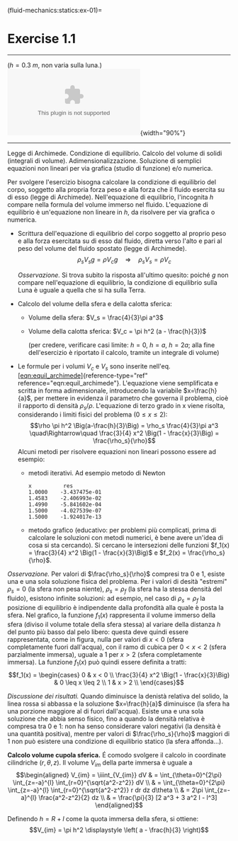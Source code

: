 (fluid-mechanics:statics:ex-01)=
# Exercise 1.1 <!--Archimede's law and Buoyancy-->

-------------------------------------- --------------------------------------------------
                                         
   ($h=0.3\  m$, non varia sulla luna.)   ![image](./fig/recipientesfera.eps){width="90%"}
  -------------------------------------- --------------------------------------------------

Legge di Archimede. Condizione di equilibrio. Calcolo del volume di
solidi (integrali di volume). Adimensionalizzazione. Soluzione di
semplici equazioni non lineari per via grafica (studio di funzione) e/o
numerica.

Per svolgere l'esercizio bisogna calcolare la condizione di equilibrio
del corpo, soggetto alla propria forza peso e alla forza che il fluido
esercita su di esso (legge di Archimede). Nell'equazione di equilibrio,
l'incognita $h$ compare nella formula del volume immerso nel fluido.
L'equazione di equilibrio è un'equazione non lineare in $h$, da
risolvere per via grafica o numerica.

-   Scrittura dell'equazione di equilibrio del corpo soggetto al proprio
    peso e alla forza esercitata su di esso dal fluido, diretta verso
    l'alto e pari al peso del volume del fluido spostato (legge di
    Archimede). $$\label{eqn:equil_archimede}
          \rho_s V_s g = \rho V_c g \quad\Rightarrow\quad \rho_s V_s = \rho V_c$$

    *Osservazione.* Si trova subito la risposta all'ultimo quesito:
    poiché $g$ non compare nell'equazione di equilibrio, la condizione
    di equilibrio sulla Luna è uguale a quella che si ha sulla Terra.

-   Calcolo del volume della sfera e della calotta sferica:

    -   Volume della sfera: $V_s = \frac{4}{3}\pi a^3$

    -   Volume della calotta sferica: $V_c = \pi h^2 (a - \frac{h}{3})$

        (per credere, verificare casi limite: $h=0$, $h=a$, $h=2a$; alla
        fine dell'esercizio è riportato il calcolo, tramite un integrale
        di volume)

-   Le formule per i volumi $V_c$ e $V_s$ sono inserite nell'eq.
    [\[eqn:equil\_archimede\]](#eqn:equil_archimede){reference-type="ref"
    reference="eqn:equil_archimede"}. L'equazione viene semplificata e
    scritta in forma adimensionale, introducendo la variabile
    $x=\frac{h}{a}$, per mettere in evidenza il parametro che governa il
    problema, cioè il rapporto di densità $\rho_s/\rho$. L'equazione di
    terzo grado in x viene risolta, considerando i limiti fisici del
    problema ($0 \le x \le 2$):
    $$\rho \pi h^2 \Big(a-\frac{h}{3}\Big) = \rho_s \frac{4}{3}\pi a^3  \quad\Rightarrow\quad
          \frac{3}{4} x^2 \Big(1 - \frac{x}{3}\Big) = \frac{\rho_s}{\rho}$$
    Alcuni metodi per risolvere equazioni non lineari possono essere ad
    esempio:

    -   metodi iterativi. Ad esempio metodo di Newton

            x          res 
            1.0000    -3.437475e-01  
            1.4583    -2.406993e-02  
            1.4990    -5.841602e-04  
            1.5000    -4.027539e-07  
            1.5000    -1.924017e-13

    -   metodo grafico (educativo: per problemi più complicati, prima di
        calcolare le soluzioni con metodi numerici, è bene avere un'idea
        di cosa si sta cercando). Si cercano le intersezioni delle
        funzioni $f_1(x) = \frac{3}{4} x^2 \Big(1 - \frac{x}{3}\Big)$ e
        $f_2(x) = \frac{\rho_s}{\rho}$.

*Osservazione.* Per valori di $\frac{\rho_s}{\rho}$ compresi tra 0 e 1,
esiste una e una sola soluzione fisica del problema. Per i valori di
desità "estremi" $\rho_s = 0$ (la sfera non pesa niente),
$\rho_s = \rho_f$ (la sfera ha la stessa densità del fluido), esistono
infinite soluzioni: ad esempio, nel caso di $\rho_s = \rho_f$ la
posizione di equilibrio è indipendente dalla profondità alla quale è
posta la sfera. Nel grafico, la funzione $f_1(x)$ rappresenta il volume
immerso della sfera (diviso il volume totale della sfera stessa) al
variare della distanza $h$ del punto più basso dal pelo libero: questa
deve quindi essere rappresentata, come in figura, nulla per valori di
$x<0$ (sfera completamente fuori dall'acqua), con il ramo di cubica per
$0<x<2$ (sfera parzialmente immersa), uguale a $1$ per $x>2$ (sfera
completamente immersa). La funzione $f_1(x)$ può quindi essere definita
a tratti: $$f_1(x) = 
 \begin{cases}
   0 &    x < 0 \\
   \frac{3}{4} x^2 \Big(1 - \frac{x}{3}\Big) &    0 \leq x \leq 2 \\
   1 &   x > 2 \\
 \end{cases}$$

*Discussione dei risultati.* Quando diminuisce la denistà relativa del
solido, la linea rossa si abbassa e la soluzione $x=\frac{h}{a}$
diminuisce (la sfera ha una porzione maggiore al di fuori dall'acqua).
Esiste una e una sola soluzione che abbia senso fisico, fino a quando la
densità relativa è compresa tra 0 e 1: non ha senso considerare valori
negativi (la densità è una quantità positiva), mentre per valori di
$\frac{\rho_s}{\rho}$ maggiori di 1 non può esistere una condizione di
equilibrio statico (la sfera affonda\...).

**Calcolo volume cupola sferica.** É comodo svolgere il calcolo in
coordinate cilindriche $(r,\theta,z)$. Il volume $V_{im}$ della parte
immersa è uguale a $$\begin{aligned}
V_{im} = \iiint_{V_{im}} dV & = \int_{\theta=0}^{2\pi} \int_{z=-a}^{l} \int_{r=0}^{\sqrt{a^2-z^2}} dV \\
                & = \int_{\theta=0}^{2\pi} \int_{z=-a}^{l} \int_{r=0}^{\sqrt{a^2-z^2}} r dr dz d\theta \\
                & = 2\pi \int_{z=-a}^{l} \frac{a^2-z^2}{2} dz \\
                & = \frac{\pi}{3} [2 a^3 + 3 a^2 l - l^3]
\end{aligned}$$

Definendo $h = R+l$ come la quota immersa della sfera, si ottiene:
$$V_{im} = \pi h^2 \displaystyle \left( a - \frac{h}{3} \right)$$


